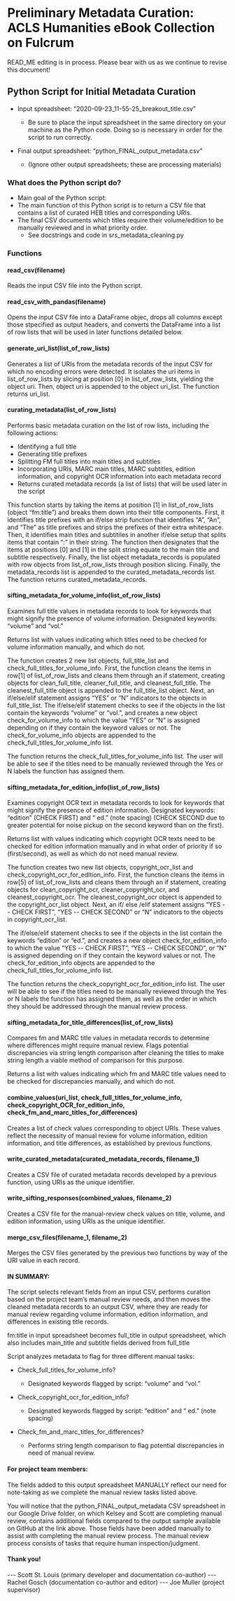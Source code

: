 # Preliminary Metadata Curation: ACLS Humanities eBook Collection on Fulcrum

READ_ME editing is in process. Please bear with us as we continue to revise this document!

## Python Script for Initial Metadata Curation

* Input spreadsheet: “2020-09-23_11-55-25_breakout_title.csv”
  * Be sure to place the input spreadsheet in the same directory on your machine as the Python code. Doing so is necessary in order for the script to run correctly.

* Final output spreadsheet: “python_FINAL_output_metadata.csv”
  * (Ignore other output spreadsheets; these are processing materials)

### What does the Python script do?

* Main goal of the Python script: 
 * The main function of this Python script is to return a CSV file that contains a list of curated HEB titles and corresponding URIs. 
  * The final CSV documents which titles require their volume/edition to be manually reviewed and in what priority order.
    * See docstrings and code in srs_metadata_cleaning.py
    
### Functions

#### read_csv(filename)
Reads the input CSV file into the Python script.
  
#### read_csv_with_pandas(filename)
Opens the input CSV file into a DataFrame objec, drops all columns except those stpecified as output headers, and converts the DataFrame into a list of row lists that will be used in later functions detailed below.
  
#### generate_uri_list(list_of_row_lists)
Generates a list of URIs from the metadata records of the input CSV for which no encoding errors were detected. It isolates the uri items in list_of_row_lists by slicing at position [0] in list_of_row_lists, yielding the object uri. Then, object uri is appended to the object uri_list. The function returns uri_list.
  
#### curating_metadata(list_of_row_lists)
Performs basic metadata curation on the list of row lists, including the following actions:
* Identifying a full title
* Generating title prefixes
* Splitting FM full titles into main titles and subtitles
* Incorporating URIs, MARC main titles, MARC subtitles, edition information, and copyright OCR information into each metadata record
* Returns curated metadata records (a list of lists) that will be used later in the script

This function starts by taking the items at position [1] in list_of_row_lists (object “fm:title”) and breaks them down into their title components. First, it identifies title prefixes with an if/else strip function that identifies “A”, “An”, and “The” as title prefixes and strips the prefixes of their extra whitespace. Then, it identifies main titles and subtitiles in another if/else setup that splits items that contain “:” in their string. The function then designates that the items at positions [0] and [1] in the split string equate to the main title and subtitle respectively. Finally, the list object metadata_records is populated with row objects from list_of_row_lists through position slicing. Finally, the metadata_records list is appended to the curated_metadata_records list. The function returns curated_metadata_records.

#### sifting_metadata_for_volume_info(list_of_row_lists)
Examines full title values in metadata records to look for keywords that might signify the presence of volume information. Designated keywords: “volume” and “vol.”

Returns list with values indicating which titles need to be checked for volume information manually, and which do not.

The function creates 2 new list objects, full_title_list and check_full_titles_for_volume_info. First, the function cleans the items in row[1] of list_of_row_lists and cleans them through an if statement, creating objects for clean_full_title, cleaner_full_title, and cleanest_full_title. The cleanest_full_title object is appended to the full_title_list object. Next, an if/else/elif statement assigns “YES” or “N” indicators to the objects in full_title_list. The if/else/elif statement checks to see if the objects in the list contain the keywords “volume” or “vol.”, and creates a new object check_for_volume_info to which the value “YES” or “N” is assigned depending on if they contain the keyword values or not. The check_for_volume_info objects are appended to the check_full_titles_for_volume_info list. 

The function returns the check_full_titles_for_volume_info list. The user will be able to see if the titles need to be manually reviewed through the Yes or N labels the function has assigned them.

#### sifting_metadata_for_edition_info(list_of_row_lists)
Examines copyright OCR text in metadata records to look for keywords that might signify the presence of edition information. Designated keywords: “edition” (CHECK FIRST) and “ ed.” (note spacing) (CHECK SECOND due to greater potential for noise pickup on the second keyword than on the first).

Returns list with values indicating which copyright OCR texts need to be checked for edition information manually and in what order of priority if so (first/second), as well as which do not need manual review.

The function creates two new list objects, copyright_ocr_list and check_copyright_ocr_for_edition_info. First, the function cleans the items in row[5] of list_of_row_lists and cleans them through an if statement, creating objects for clean_copyright_ocr, cleaner_copyright_ocr, and cleanest_copyright_ocr. The cleanest_copyright_ocr object is appended to the copyright_ocr_list object. Next, an if/ else /elif statement assigns “YES -- CHECK FIRST”, “YES -- CHECK SECOND” or “N” indicators to the objects in copyright_ocr_list. 

The if/else/elif statement checks to see if the objects in the list contain the keywords “edition” or “ed.”, and creates a new object check_for_edition_info to which the value “YES -- CHECK FIRST”, “YES -- CHECK SECOND”, or “N” is assigned depending on if they contain the keyword values or not. The check_for_edition_info objects are appended to the check_full_titles_for_volume_info list. 

The function returns the check_copyright_ocr_for_edition_info list. The user will be able to see if the titles need to be manually reviewed through the Yes or N labels the function has assigned them, as well as the order in which they should be addressed through the manual review process.


#### sifting_metadata_for_title_differences(list_of_row_lists)
Compares fm and MARC title values in metadata records to determine where differences might require manual review. Flags potential discrepancies via string length comparison after cleaning the titles to make string length a viable method of comparison for this purpose.

Returns a list with values indicating which fm and MARC title values need to be checked for discrepancies manually, and which do not.

#### combine_values(uri_list, check_full_titles_for_volume_info, check_copyright_OCR_for_edition_info, check_fm_and_marc_titles_for_differences)
Creates a list of check values corresponding to object URIs. These values reflect the necessity of manual review for volume information, edition information, and title differences, as established by previous functions.

#### write_curated_metadata(curated_metadata_records, filename_1)
Creates a CSV file of curated metadata records developed by a previous function, using URIs as the unique identifier.

#### write_sifting_responses(combined_values, filename_2)
Creates a CSV file for the manual-review check values on title, volume, and edition information, using URIs as the unique identifier.

#### merge_csv_files(filename_1, filename_2)
Merges the CSV files generated by the previous two functions by way of the URI value in each record.

#### IN SUMMARY: 
The script selects relevant fields from an input CSV, performs curation based on the project team’s manual review needs, and then moves the cleaned metadata records to an output CSV, where they are ready for manual review regarding volume information, edition information, and differences in existing title records.

fm:title in input spreadsheet becomes full_title in output spreadsheet, which also includes main_title and subtitle fields derived from full_title

Script analyzes metadata to flag for three different manual tasks:
* Check_full_titles_for_volume_info?
  * Designated keywords flagged by script: “volume” and “vol.”
  
* Check_copyright_ocr_for_edition_info?
  * Designated keywords flagged by script: “edition” and “ ed.” (note spacing)
  
* Check_fm_and_marc_titles_for_differences?
  * Performs string length comparison to flag potential discrepancies in need of manual review.
  
#### For project team members: 

The fields added to this output spreadsheet MANUALLY reflect our need for note-taking as we complete the manual review tasks listed above.

You will notice that the python_FINAL_output_metadata CSV spreadsheet in our Google Drive folder, on which Kelsey and Scott are completing manual review, contains additional fields compared to the output sample available on GitHub at the link above. Those fields have been added manually to assist with completing the manual review process.
The manual review process consists of tasks that require human inspection/judgment.

#### Thank you!

--- Scott St. Louis (primary developer and documentation co-author)
--- Rachel Gosch (documentation co-author and editor)
--- Joe Muller (project supervisor)

